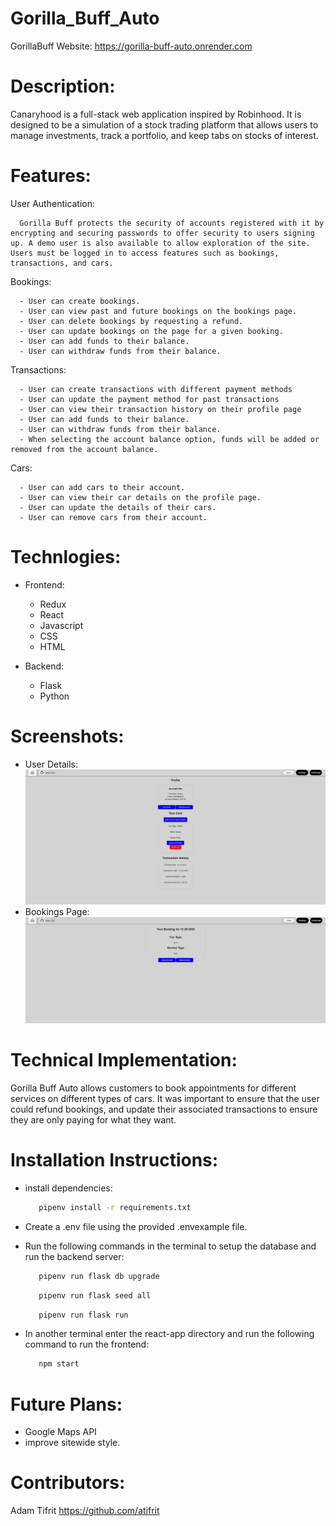 # Gorilla_Buff_Auto

GorillaBuff Website: https://gorilla-buff-auto.onrender.com

# Description:

   Canaryhood is a full-stack web application inspired by Robinhood. It is designed to be a simulation of a stock trading platform that allows users to manage investments, track a portfolio, and keep tabs on stocks of interest.

# Features:

   User Authentication:

      Gorilla Buff protects the security of accounts registered with it by encrypting and securing passwords to offer security to users signing up. A demo user is also available to allow exploration of the site. Users must be logged in to access features such as bookings, transactions, and cars.

   Bookings:

      - User can create bookings.
      - User can view past and future bookings on the bookings page.
      - User can delete bookings by requesting a refund.
      - User can update bookings on the page for a given booking.
      - User can add funds to their balance.
      - User can withdraw funds from their balance.

   Transactions:


      - User can create transactions with different payment methods
      - User can update the payment method for past transactions
      - User can view their transaction history on their profile page
      - User can add funds to their balance.
      - User can withdraw funds from their balance.
      - When selecting the account balance option, funds will be added or removed from the account balance.

   Cars:

      - User can add cars to their account.
      - User can view their car details on the profile page.
      - User can update the details of their cars.
      - User can remove cars from their account.



# Technlogies:

- Frontend:
   - Redux
   - React
   - Javascript
   - CSS
   - HTML

- Backend:
   - Flask
   - Python


# Screenshots:
   - User Details:
      <img alt="user-details" src="https://github.com/atifrit/Gorilla_Buff_Auto/blob/dev/react-app/images/user_details.JPG">
   - Bookings Page:
      <img alt="bookings-page" src="https://github.com/atifrit/Gorilla_Buff_Auto/blob/dev/react-app/images/booking_details.JPG">

# Technical Implementation:

   Gorilla Buff Auto allows customers to book appointments for different services on different types of cars. It was important to ensure that the user could refund bookings, and update their associated transactions to ensure they are only paying for what they want.

# Installation Instructions:

   - install dependencies:
      ```bash
         pipenv install -r requirements.txt
      ```

   - Create a .env file using the provided .envexample file.
   - Run the following commands in the terminal to setup the database and run the backend server:
      ```bash
         pipenv run flask db upgrade
      ```
      ```bash
         pipenv run flask seed all
      ```
      ```bash
         pipenv run flask run
      ```
   - In another terminal enter the react-app directory and run the following command to run the frontend:
      ```bash
         npm start
      ```

# Future Plans:

   - Google Maps API
   - improve sitewide style.

# Contributors:
   Adam Tifrit
   https://github.com/atifrit
